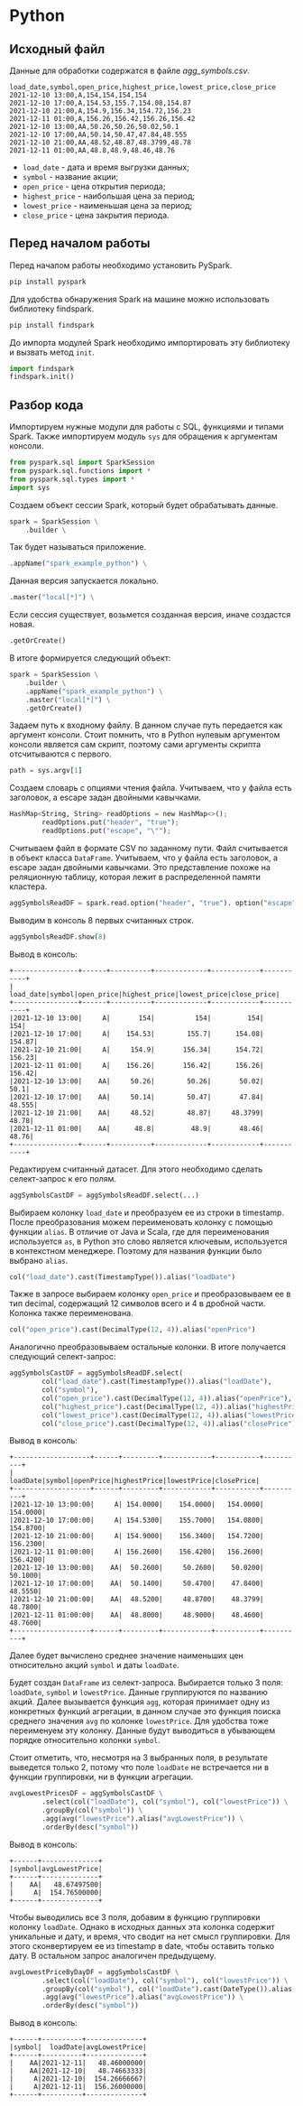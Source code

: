 # Python

## Исходный файл

Данные для обработки содержатся в файле _agg_symbols.csv_.

```
load_date,symbol,open_price,highest_price,lowest_price,close_price
2021-12-10 13:00,A,154,154,154,154
2021-12-10 17:00,A,154.53,155.7,154.08,154.87
2021-12-10 21:00,A,154.9,156.34,154.72,156.23
2021-12-11 01:00,A,156.26,156.42,156.26,156.42
2021-12-10 13:00,AA,50.26,50.26,50.02,50.1
2021-12-10 17:00,AA,50.14,50.47,47.84,48.555
2021-12-10 21:00,AA,48.52,48.87,48.3799,48.78
2021-12-11 01:00,AA,48.8,48.9,48.46,48.76
```

* `load_date` - дата и время выгрузки данных;
* `symbol` - название акции;
* `open_price` - цена открытия периода;
* `highest_price` - наибольшая цена за период;
* `lowest_price` - наименьшая цена за период;
* `close_price` - цена закрытия периода.

## Перед началом работы

Перед началом работы необходимо установить PySpark.

```python
pip install pyspark
```

Для удобства обнаружения Spark на машине можно использовать библиотеку findspark.

```python
pip install findspark
```

До импорта модулей Spark необходимо импортировать эту библиотеку и вызвать метод ```init```.

```python
import findspark
findspark.init()
```

## Разбор кода

Импортируем нужные модули для работы с SQL, функциями и типами Spark. 
Также импортируем модуль ```sys``` для обращения к аргументам консоли.

```python
from pyspark.sql import SparkSession
from pyspark.sql.functions import *
from pyspark.sql.types import *
import sys
```

Создаем объект сессии Spark, который будет обрабатывать данные.

```python
spark = SparkSession \
    .builder \
```

Так будет называться приложение.

```python
.appName("spark_example_python") \
```

Данная версия запускается локально.

```python
.master("local[*]") \
```

Если сессия существует, возьмется созданная версия, иначе создастся новая.

```python
.getOrCreate()
```

В итоге формируется следующий объект:

```python
spark = SparkSession \
    .builder \
    .appName("spark_example_python") \
    .master("local[*]") \
    .getOrCreate()
```

Задаем путь к входному файлу. В данном случае путь передается как аргумент консоли.
Стоит помнить, что в Python нулевым аргументом консоли является сам скрипт, 
поэтому сами аргументы скрипта отсчитываются с первого.

```python
path = sys.argv[1]
```

Создаем словарь с опциями чтения файла. 
Учитываем, что у файла есть заголовок, а escape задан двойными кавычками.

```python
HashMap<String, String> readOptions = new HashMap<>();
        readOptions.put("header", "true");
        readOptions.put("escape", "\"");
```

Считываем файл в формате CSV по заданному пути.
Файл считывается в объект класса ```DataFrame```.
Учитываем, что у файла есть заголовок, а escape задан двойными кавычками.
Это представление похоже на реляционную таблицу, которая лежит в распределенной памяти кластера.

```python
aggSymbolsReadDF = spark.read.option("header", "true"). option("escape", "\"").csv(path)
```

Выводим в консоль 8 первых считанных строк.

```python
aggSymbolsReadDF.show(8)
```

Вывод в консоль:

```
+----------------+------+----------+-------------+------------+-----------+
|       load_date|symbol|open_price|highest_price|lowest_price|close_price|
+----------------+------+----------+-------------+------------+-----------+
|2021-12-10 13:00|     A|       154|          154|         154|        154|
|2021-12-10 17:00|     A|    154.53|        155.7|      154.08|     154.87|
|2021-12-10 21:00|     A|     154.9|       156.34|      154.72|     156.23|
|2021-12-11 01:00|     A|    156.26|       156.42|      156.26|     156.42|
|2021-12-10 13:00|    AA|     50.26|        50.26|       50.02|       50.1|
|2021-12-10 17:00|    AA|     50.14|        50.47|       47.84|     48.555|
|2021-12-10 21:00|    AA|     48.52|        48.87|     48.3799|      48.78|
|2021-12-11 01:00|    AA|      48.8|         48.9|       48.46|      48.76|
+----------------+------+----------+-------------+------------+-----------+
```

Редактируем считанный датасет. Для этого необходимо сделать селект-запрос к его полям.

```python
aggSymbolsCastDF = aggSymbolsReadDF.select(...)
```

Выбираем колонку ```load_date``` и преобразуем ее из строки в timestamp. 
После преобразования можем переименовать колонку с помощью функции ```alias```.
В отличие от Java и Scala, где для переименования используется ```as```,
в Python это слово является ключевым, используется в контекстном менеджере.
Поэтому для названия функции было выбрано ```alias```.

```python
col("load_date").cast(TimestampType()).alias("loadDate")
```

Также в запросе выбираем колонку ```open_price``` и преобразовываем ее в тип decimal, 
содержащий 12 символов всего и 4 в дробной части. Колонка также переименована.

```python
col("open_price").cast(DecimalType(12, 4)).alias("openPrice")
```

Аналогично преобразовываем остальные колонки. В итоге получается следующий селект-запрос:

```python
aggSymbolsCastDF = aggSymbolsReadDF.select(
        col("load_date").cast(TimestampType()).alias("loadDate"),
        col("symbol"),
        col("open_price").cast(DecimalType(12, 4)).alias("openPrice"),
        col("highest_price").cast(DecimalType(12, 4)).alias("highestPrice"),
        col("lowest_price").cast(DecimalType(12, 4)).alias("lowestPrice"),
        col("close_price").cast(DecimalType(12, 4)).alias("closePrice"))
```

Вывод в консоль:

```
+-------------------+------+---------+------------+-----------+----------+
|           loadDate|symbol|openPrice|highestPrice|lowestPrice|closePrice|
+-------------------+------+---------+------------+-----------+----------+
|2021-12-10 13:00:00|     A| 154.0000|    154.0000|   154.0000|  154.0000|
|2021-12-10 17:00:00|     A| 154.5300|    155.7000|   154.0800|  154.8700|
|2021-12-10 21:00:00|     A| 154.9000|    156.3400|   154.7200|  156.2300|
|2021-12-11 01:00:00|     A| 156.2600|    156.4200|   156.2600|  156.4200|
|2021-12-10 13:00:00|    AA|  50.2600|     50.2600|    50.0200|   50.1000|
|2021-12-10 17:00:00|    AA|  50.1400|     50.4700|    47.8400|   48.5550|
|2021-12-10 21:00:00|    AA|  48.5200|     48.8700|    48.3799|   48.7800|
|2021-12-11 01:00:00|    AA|  48.8000|     48.9000|    48.4600|   48.7600|
+-------------------+------+---------+------------+-----------+----------+
```

Далее будет вычислено среднее значение наименьших цен относительно акций ```symbol``` и даты ```loadDate```.

Будет создан ```DataFrame``` из селект-запроса.
Выбирается только 3 поля: ```loadDate```, ```symbol``` и ```lowestPrice```.
Данные группируются по названию акций.
Далее вызывается функция ```agg```, которая принимает одну из конкретных функций агрегации, 
в данном случае это функция поиска среднего значения ```avg``` по колонке ```lowestPrice```.
Для удобства тоже переименуем эту колонку.
Данные будут выводиться в убывающем порядке относительно колонки ```symbol```.

Стоит отметить, что, несмотря на 3 выбранных поля, в результате выведется только 2, 
потому что поле ```loadDate``` не встречается ни в функции группировки, ни в функции агрегации.

```python
avgLowestPricesDF = aggSymbolsCastDF \
        .select(col("loadDate"), col("symbol"), col("lowestPrice")) \
        .groupBy(col("symbol")) \
        .agg(avg("lowestPrice").alias("avgLowestPrice")) \
        .orderBy(desc("symbol"))
```

Вывод в консоль:

```
+------+--------------+
|symbol|avgLowestPrice|
+------+--------------+
|    AA|   48.67497500|
|     A|  154.76500000|
+------+--------------+
```

Чтобы выводились все 3 поля, добавим в функцию группировки колонку ```loadDate```.
Однако в исходных данных эта колонка содержит уникальные и дату, и время, что сводит на нет смысл группировки.
Для этого сконвертируем ее из timestamp в date, чтобы оставить только дату. 
В остальном запрос аналогичен предыдущему.

```python
avgLowestPriceByDayDF = aggSymbolsCastDF \
        .select(col("loadDate"), col("symbol"), col("lowestPrice")) \
        .groupBy(col("symbol"), col("loadDate").cast(DateType()).alias("loadDate")) \
        .agg(avg("lowestPrice").alias("avgLowestPrice")) \
        .orderBy(desc("symbol"))
```

Вывод в консоль:

```
+------+----------+--------------+
|symbol|  loadDate|avgLowestPrice|
+------+----------+--------------+
|    AA|2021-12-11|   48.46000000|
|    AA|2021-12-10|   48.74663333|
|     A|2021-12-10|  154.26666667|
|     A|2021-12-11|  156.26000000|
+------+----------+--------------+
```